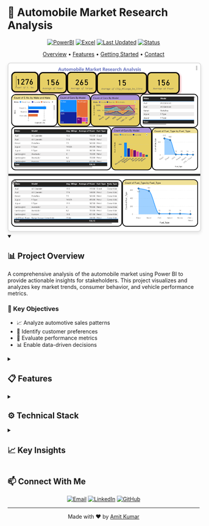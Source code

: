 # 🚗 Automobile Market Research Analysis

<div align="center">

[![PowerBI](https://img.shields.io/badge/Power%20BI-F2C811?style=for-the-badge&logo=powerbi&logoColor=black)](https://powerbi.microsoft.com/)
[![Excel](https://img.shields.io/badge/Microsoft_Excel-217346?style=for-the-badge&logo=microsoft-excel&logoColor=white)](https://www.microsoft.com/excel)
[![Last Updated](https://img.shields.io/badge/Last%20Updated-May%202025-brightgreen?style=for-the-badge)](https://github.com/amitkumar-Github8/Automobile-Market-Research-Analysis/commits/main)
[![Status](https://img.shields.io/badge/Status-Active-success?style=for-the-badge)](https://github.com/amitkumar-Github8/Automobile-Market-Research-Analysis)

<a href="#-project-overview">Overview</a> •
<a href="#-features">Features</a> •
<a href="#-getting-started">Getting Started</a> •
<a href="#-contact">Contact</a>

<img src="./Dashboards/PowerBI Dashboard.png" alt="Power BI Dashboard Preview" width="800" style="border: 2px solid #ddd; border-radius: 8px; box-shadow: 0 4px 8px rgba(0,0,0,0.1);">

</div>

<details open>
<summary><h2>📊 Project Overview</h2></summary>
A comprehensive analysis of the automobile market using Power BI to provide actionable insights for stakeholders. This project visualizes and analyzes key market trends, consumer behavior, and vehicle performance metrics.

### 🎯 Key Objectives
- 📈 Analyze automotive sales patterns
- 👥 Identify customer preferences
- 🚙 Evaluate performance metrics
- 📊 Enable data-driven decisions
</details>

<details>
<summary><h2>📋 Features</h2></summary>

### 🎯 Sales Analysis
```mermaid
graph LR
    A[Sales Data] --> B[Monthly Trends]
    A --> C[Regional Analysis]
    A --> D[Brand Performance]
```

### 👥 Customer Insights
- Demographics Analysis
- Purchase Patterns
- Price Sensitivity

### 🚗 Vehicle Metrics
| Metric | Analysis Type |
|--------|---------------|
| Fuel Efficiency | Comparison |
| Price Range | Distribution |
| Features | Popularity |

</details>

<details>
<summary><h2>⚙️ Technical Stack</h2></summary>

<div align="center">

| Tool | Purpose |
|------|----------|
| ![PowerBI](https://img.icons8.com/color/48/000000/power-bi.png) | Data Visualization |
| ![Excel](https://img.icons8.com/color/48/000000/microsoft-excel-2019--v1.png) | Data Processing |

</div>
</details>

<details>
<summary><h2>📈 Key Insights</h2></summary>

### Market Trends
- 🚀 Growth patterns
- 📊 Segment analysis
- 💹 Price trends

### Consumer Behavior
- 🎯 Target demographics
- 💡 Preferences
- 💰 Budget distribution

</details>

## 📫 Connect With Me
<div align="center">

[![Email](https://img.shields.io/badge/Email-amitcloudx%40gmail.com-red?style=for-the-badge&logo=gmail)](mailto:amitcloudx@gmail.com)
[![LinkedIn](https://img.shields.io/badge/LinkedIn-Amit%20Kumar-blue?style=for-the-badge&logo=linkedin)](https://www.linkedin.com/in/amit-kumar-5221ab312/)
[![GitHub](https://img.shields.io/badge/GitHub-Follow-black?style=for-the-badge&logo=github)](https://github.com/amitkumar-Github8)

</div>

---
<div align="center">
Made with ❤️ by <a href="https://www.linkedin.com/in/amit-kumar-5221ab312/">Amit Kumar</a>
</div>
